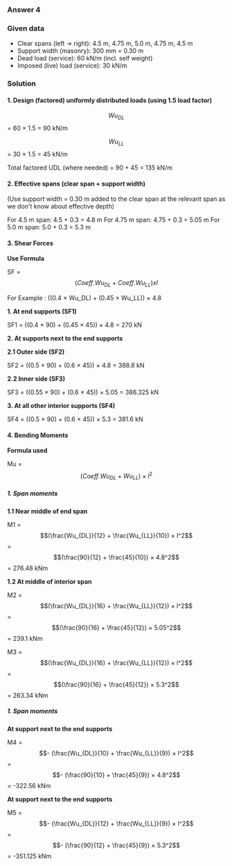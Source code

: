 ### Answer 4
### Given data

- Clear spans (left → right): 4.5 m, 4.75 m, 5.0 m, 4.75 m, 4.5 m  
- Support width (masonry): 300 mm = 0.30 m  
- Dead load (service): 60 kN/m (incl. self weight)  
- Imposed (live) load (service): 30 kN/m

### Solution

#### **1. Design (factored) uniformly distributed loads (using 1.5 load factor)**

$$Wu_{DL}$$ = 60 × 1.5 = 90 kN/m

$$Wu_{LL}$$ = 30 × 1.5 = 45 kN/m


Total factored UDL (where needed) = 90 + 45 = 135 kN/m

#### **2. Effective spans (clear span + support width)**

(Use support width = 0.30 m added to the clear span at the relevant span as we don't know about effective depth)

For 4.5 m span: 4.5 + 0.3 = 4.8 m
For 4.75 m span: 4.75 + 0.3 = 5.05 m
For 5.0 m span: 5.0 + 0.3 = 5.3 m

#### **3. Shear Forces**
**Use Formula**

SF = $$(Coeff.Wu_{DL} + Coeff.Wu_{LL}) x l$$

For Example : ((0.4 × Wu_DL) + (0.45 × Wu_LL)) × 4.8

**1. At end supports (SF1)**

SF1 = ((0.4 × 90) + (0.45 × 45)) × 4.8 = 270 kN

**2. At supports next to the end supports**

**2.1 Outer side (SF2)**

SF2 = ((0.5 × 90) + (0.6 × 45)) × 4.8 = 388.8 kN

**2.2 Inner side (SF3)**

SF3 = ((0.55 × 90) + (0.6 × 45)) × 5.05 = 386.325 kN

**3. At all other interior supports (SF4)**

SF4 = ((0.5 × 90) + (0.6 × 45)) × 5.3 = 381.6 kN

#### 4. Bending Moments
**Formula used**

Mu = $$(Coeff.Wu_{DL} + Wu_{LL}) × l^2$$ 

##### **1. Span moments** 

**1.1 Near middle of end span**

M1 = $$(\frac{Wu_{DL}}{12} + \frac{Wu_{LL}}{10}) × l^2$$  = $$(\frac{90}{12} + \frac{45}{10}) × 4.8^2$$ = 276.48 kNm

**1.2 At middle of interior span**

M2 = $$(\frac{Wu_{DL}}{16} + \frac{Wu_{LL}}{12}) × l^2$$  = $$(\frac{90}{16} + \frac{45}{12}) × 5.05^2$$ = 239.1 kNm

M3 = $$(\frac{Wu_{DL}}{16} + \frac{Wu_{LL}}{12}) × l^2$$  = $$(\frac{90}{16} + \frac{45}{12}) × 5.3^2$$ = 263.34 kNm

##### **1. Span moments** 

**At support next to the end supports**

M4 = $$- (\frac{Wu_{DL}}{10} + \frac{Wu_{LL}}{9}) × l^2$$  = $$- (\frac{90}{10} + \frac{45}{9}) × 4.8^2$$ = -322.56 kNm

**At support next to the end supports**

M5 = $$- (\frac{Wu_{DL}}{12} + \frac{Wu_{LL}}{9}) × l^2$$  = $$- (\frac{90}{12} + \frac{45}{9}) × 5.3^2$$ = -351.125 kNm

